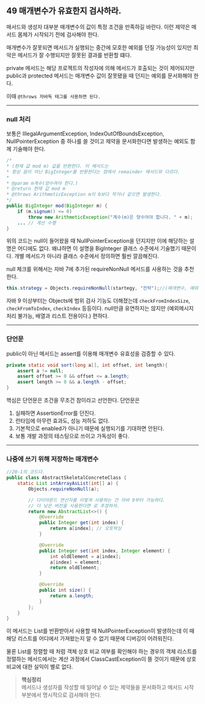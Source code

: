 ## 49 매개변수가 유효한지 검사하라.

매서드와 생성자 대부분 매개변수의 값이 특정 조건을 만족하길 바란다. 이런 제약은 메서드 몸체가 시작되기 전에 검사해야 한다. 

매개변수가 잘못되면 메서드가 실행되는 중간에 모호한 예외를 던질 가능성이 있지만 최악은 메서드가 잘 수행되지만 잘못된 결과를 반환할 떄다.

private 메서드는 해당 프로젝트의 작성자에 의해 메서드가 호출되는 것이 제어되지만 public과 protected 메서드는 매개변수 값이 잘못됐을 때 던지는 예외를 문서화해야 한다.

이때 `@throws 자바독 태그를 사용하면 된다.`

<hr>

### null 처리

보통은 IllegalArgumentException, IndexOutOfBoundsException, NullPointerException 중 하나를 쓸 것이고 제약을 문서화한다면 발생하는 예외도 함께 기술해야 한다.

```java
/*
* (현재 값 mod m) 값을 반환한다. 이 메서드는
* 항상 음이 아닌 BigInteger를 반환한다는 점에서 remainder 메서드와 다르다.
*
* @param m계수(양수여야 한다.)
* @return 현재 값 mod m
* @throws ArithmeticException m이 0보다 작거나 같으면 발생한다.
*/
public BigInteger mod(BigInteger m) {
	if (m.signum() <= 0)
		throw new ArithmeticException("계수(m)은 양수어야 합니다. " + m);
	... // 계산 수행
}
```

위의 코드는 null이 들어왔을 때 NullPointerException을 던지지만 이에 해당하는 설명은 어디에도 없다. 왜냐하면 이 설명을 BigInteger 클래스 수준에서 기술했기 때문이다. 개별 메서드가 아니라 클래스 수준에서 정의하면 훨씬 깔끔해진다.

null 체크를 위해서는 자바 7에 추가된 requireNonNull 메서드를 사용하는 것을 추천한다. 

```java
this.strategy = Objects.requireNonNull(startegy, "전략");//(매개변수, 예외메시지)
```

자바 9 이상부터는 Objects에 범위 검사 기능도 더해졌는데
`checkFromIndexSize`, `checkFromToIndex`, `checkIndex` 등등이다. null만큼 유연하지는 않지만 (예외메시지 처리 불가능, 배열과 리스트 전용이다.) 편하다.

<hr>

### 단언문

public이 아닌 메서드는 assert를 이용해 매개변수 유효성을 검증할 수 있다.
```java
private static void sort(long a[], int offset, int length){
    assert a != null;
    assert offset >= 0 && offset <= a.length;
    assert length >= 0 && a.length - offset;
}
```
핵심은 단언문은 조건을 무조건 참이라고 선언한다. 단언문은
1. 실패하면 AssertionError를 던진다.
2. 런타임에 아무런 효과도, 성능 저하도 없다.
3. 기본적으로 enabled가 아니기 때문에 실행되기를 기대하면 안된다.
4. 보통 개발 과정의 테스팅으로 쓰이고 가독성이 좋다.

<hr>

### 나중에 쓰기 위해 저장하는 매개변수

```java
//20-1의 코드다.
public class AbstractSkeletalConcreteClass {
    static List intArrayAsList(int[] a) {
        Objects.requireNonNull(a);

        // 다이아몬드 연산자를 이렇게 사용하는 건 자바 9부터 가능하다.
        // 더 낮은 버전을 사용한다면 로 추정하자.
        return new AbstractList<>() {
            @Override
            public Integer get(int index) {
                return a[index]; // 오토박싱
            }

            @Override
            public Integer set(int index, Integer element) {
                int oldElement = a[index];
                a[index] = element;
                return oldElement;
            }

            @Override
            public int size() {
                return a.length;
            }
        };
    }
}
```
이 메서드는 List를 반환받아서 사용할 때 NullPointerException이 발생하는데 이 때 해당 리스트를 어디에서 가져왔는지 알 수 없기 때문에 디버깅이 어려워진다.

물론 List를 정렬할 때 처럼 객체 상호 비교 여부를 확인해야 하는 경우의 객체 리스트를 정렬하는 메서드에서는 계산 과정에서 ClassCastException이 뜰 것이기 때문에 상호 비교에 대한 실익이 별로 없다.

>**핵심정리**  <br>
메서드나 생성자를 작성할 때 일어날 수 있는 제약들을 문서화하고 메서드 시작 부분에서 명시적으로 검사해야 한다.
